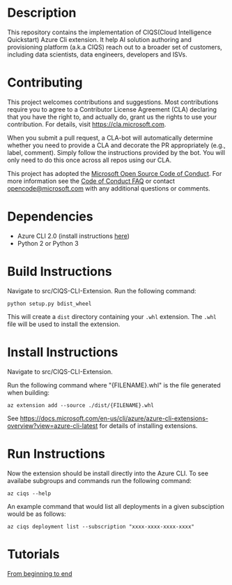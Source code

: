# Description

This repository contains the implementation of CIQS(Cloud Intelligence Quickstart) Azure Cli extension. It help AI solution authoring and provisioning platform (a.k.a CIQS) reach out to a broader set of customers, including data scientists, data engineers, developers and ISVs.

# Contributing

This project welcomes contributions and suggestions.  Most contributions require you to agree to a
Contributor License Agreement (CLA) declaring that you have the right to, and actually do, grant us
the rights to use your contribution. For details, visit https://cla.microsoft.com.

When you submit a pull request, a CLA-bot will automatically determine whether you need to provide
a CLA and decorate the PR appropriately (e.g., label, comment). Simply follow the instructions
provided by the bot. You will only need to do this once across all repos using our CLA.

This project has adopted the [Microsoft Open Source Code of Conduct](https://opensource.microsoft.com/codeofconduct/).
For more information see the [Code of Conduct FAQ](https://opensource.microsoft.com/codeofconduct/faq/) or
contact [opencode@microsoft.com](mailto:opencode@microsoft.com) with any additional questions or comments.

# Dependencies

* Azure CLI 2.0 (install instructions [here](https://docs.microsoft.com/en-us/cli/azure/install-azure-cli?view=azure-cli-latest))
* Python 2 or Python 3

# Build Instructions

Navigate to src/CIQS-CLI-Extension.
Run the following command:
```
python setup.py bdist_wheel
```
This will create a `dist` directory containing your `.whl` extension.
The `.whl` file will be used to install the extension.

# Install Instructions

Navigate to src/CIQS-CLI-Extension.

Run the following command where "{FILENAME}.whl" is the file generated when building:
```
az extension add --source ./dist/{FILENAME}.whl
```
See https://docs.microsoft.com/en-us/cli/azure/azure-cli-extensions-overview?view=azure-cli-latest for details of installing extensions.

# Run Instructions

Now the extension should be install directly into the Azure CLI.
To see availabe subgroups and commands run the following command:
```
az ciqs --help
```
An example command that would list all deployments in a given subsciption would be as follows:
```
az ciqs deployment list --subscription "xxxx-xxxx-xxxx-xxxx"
```

# Tutorials

[From beginning to end](Tutorial.md)
